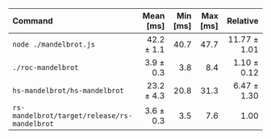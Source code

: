 | Command | Mean [ms] | Min [ms] | Max [ms] | Relative |
|:---|---:|---:|---:|---:|
| `node ./mandelbrot.js` | 42.2 ± 1.1 | 40.7 | 47.7 | 11.77 ± 1.01 |
| `./roc-mandelbrot` | 3.9 ± 0.3 | 3.8 | 8.4 | 1.10 ± 0.12 |
| `hs-mandelbrot/hs-mandelbrot` | 23.2 ± 4.3 | 20.8 | 31.3 | 6.47 ± 1.30 |
| `rs-mandelbrot/target/release/rs-mandelbrot` | 3.6 ± 0.3 | 3.5 | 7.6 | 1.00 |
